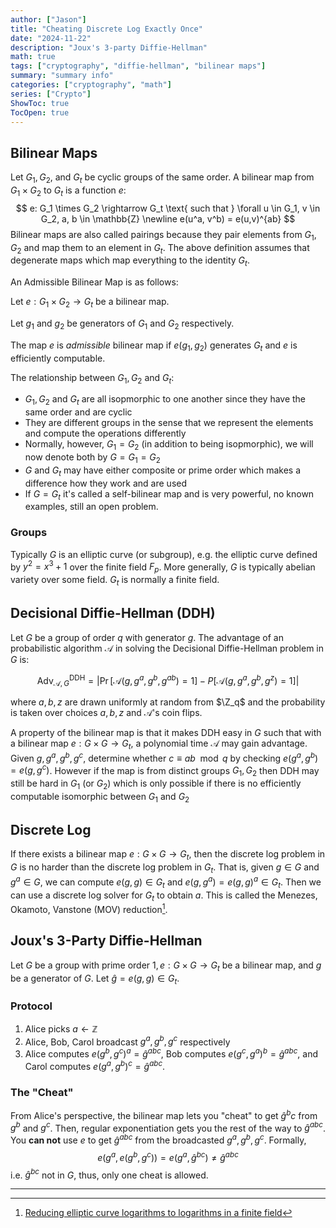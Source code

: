```yaml
---
author: ["Jason"]
title: "Cheating Discrete Log Exactly Once"
date: "2024-11-22"
description: "Joux's 3-party Diffie-Hellman"
math: true
tags: ["cryptography", "diffie-hellman", "bilinear maps"]
summary: "summary info"
categories: ["cryptography", "math"]
series: ["Crypto"]
ShowToc: true
TocOpen: true
---
```


## Bilinear Maps

Let $G_1, G_2$, and $G_t$ be cyclic groups of the same order.
A bilinear map from $G_1 \times G_2$ to $G_t$ is a function $e$:
$$
e: G_1 \times G_2 \rightarrow G_t \text{ such that } \forall u \in G_1, v \in
G_2, a, b \in \mathbb{Z} \newline
e(u^a, v^b) = e(u,v)^{ab}
$$
Bilinear maps are also called pairings because they pair elements from $G_1,
G_2$ and map them to an element in $G_t$.
The above definition assumes that degenerate maps which map everything to the
identity $G_t$.

An Admissible Bilinear Map is as follows:

Let $e : G_1 \times G_2 \rightarrow G_t$ be a bilinear map.

Let $g_1$ and $g_2$ be generators of $G_1$ and $G_2$ respectively.

The map $e$ is *admissible* bilinear map if $e(g_1, g_2)$ generates $G_t$ and
$e$ is efficiently computable.

The relationship between $G_1, G_2$ and $G_t$:

- $G_1, G_2$ and $G_t$ are all isopmorphic to one another since they have the
same order and are cyclic
- They are different groups in the sense that we represent the elements and
compute the operations differently
- Normally, however, $G_1=G_2$ (in addition to being isopmorphic), we will
now denote both by $G = G_1 = G_2$
- $G$ and $G_t$ may have either composite or prime order which makes a
difference how they work and are used
- If $G=G_t$ it's called a self-bilinear map and is very powerful, no known
examples, still an open problem.

### Groups

Typically $G$ is an elliptic curve (or subgroup), e.g. the elliptic curve
defined by $y^2 = x^3 + 1$ over the finite field $F_p$. More generally, $G$ is
typically abelian variety over some field. $G_t$ is normally a finite field.

## Decisional Diffie-Hellman (DDH)

Let $G$ be a group of order $q$ with generator $g$. The advantage of an
probabilistic algorithm $\mathcal{A}$ in solving the Decisional Diffie-Hellman
problem in $G$ is:

$$
\text{Adv}^{\text{DDH}}_{\mathcal{A},G} = | \Pr[\mathcal{A}(g, g^a, g^b, g^{ab}) = 1] -
P[\mathcal{A}(g, g^a, g^b, g^z)=1] |
$$

where $a,b,z$ are drawn uniformly at random from $\Z_q$ and the probability is
taken over choices $a,b,z$ and $\mathcal{A}$'s coin flips.

A property of the bilinear map is that it makes DDH easy in $G$ such that with a
bilinear map $e: G \times G \rightarrow G_t$, a polynomial time $\mathcal{A}$
may gain advantage. Given $g, g^a, g^b, g^c$, determine whether $c \equiv ab
\mod q$ by checking $e(g^a, g^b) = e(g, g^c)$. However if the map is from
distinct groups $G_1, G_2$ then DDH may still be hard in $G_1$ (or $G_2$) which
is only possible if there is no efficiently computable isomorphic between $G_1$
and $G_2$

## Discrete Log

If there exists a bilinear map $e: G \times G \rightarrow G_t$, then the
discrete log problem in $G$ is no harder than the discrete log problem in $G_t$.
That is, given $g \in G$ and $g^a \in G$, we can compute $e(g,g) \in G_t$ and
$e(g,g^a) = e(g, g)^a \in G_t$. Then we can use a discrete log solver for $G_t$
to obtain $a$. This is called the Menezes, Okamoto, Vanstone (MOV)
reduction[^1].

## Joux's 3-Party Diffie-Hellman

Let $G$ be a group with prime order $1, e : G \times G \rightarrow G_t$ be a
bilinear map, and $g$ be a generator of $G$. Let $\hat{g} = e(g, g) \in G_t$.

### Protocol

1. Alice picks $a \leftarrow \mathbb{Z}$
2. Alice, Bob, Carol broadcast $g^a, g^b, g^c$ respectively
3. Alice computes $e(g^b, g^c)^a = \hat{g}^{abc}$, Bob computes $e(g^c, g^a)^b =
   \hat{g}^{abc}$, and Carol computes $e(g^a, g^b)^c = \hat{g}^{abc}$.

### The "Cheat"

From Alice's perspective, the bilinear map lets you "cheat" to get $\hat{g}^bc$
from $g^b$ and $g^c$. Then, regular exponentiation gets you the rest of the way
to $\hat{g}^{abc}$. You **can not** use $e$ to get $\hat{g}^{abc}$ from the
broadcasted $g^a, g^b, g^c$. Formally,
$$
e(g^a, e(g^b, g^c)) = e(g^a, \hat{g}^{bc}) \neq \hat{g}^{abc}
$$
i.e. $\hat{g}^{bc}$ not in $G$, thus, only one cheat is allowed.

---

[^1]: [Reducing elliptic curve logarithms to logarithms in a finite field](https://ieeexplore.ieee.org/document/259647)
